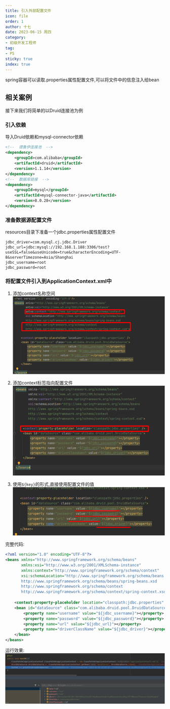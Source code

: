 ```yaml
---
title: 引入外部配置文件
icon: file
order: 1
author: 十七
date: 2023-06-15 周四
category:
- 初级开发工程师
tag:
- P5
sticky: true
index: true
---
```


spring容器可以读取.properties属性配置文件,可以将文件中的信息注入给bean

## 相关案例

接下来我们将简单的以Druid连接池为例

### 引入依赖

导入Druid依赖和mysql-connector依赖
```XML
<!--  德鲁伊连接池  -->
<dependency>
	<groupId>com.alibaba</groupId>
	<artifactId>druid</artifactId>
	<version>1.1.14</version>
</dependency>
<!--  数据库链接  -->
<dependency>
	<groupId>mysql</groupId>
	<artifactId>mysql-connector-java</artifactId>
	<version>8.0.28</version>
</dependency>
```

### 准备数据源配置文件

resources目录下准备一个jdbc.properties属性配置文件
```properties
jdbc_driver=com.mysql.cj.jdbc.Driver
jdbc_url=jdbc:mysql://192.168.1.188:3306/test?useSSL=false&useUnicode=true&characterEncoding=UTF-8&serverTimezone=Asia/Shanghai
jdbc_username=root
jdbc_password=root
```

### 将配置文件引入到ApplicationContext.xml中

1. 添加context名称空间
![](./assets/image-20230430132145781.png)

2. 添加context标签指向配置文件
![](./assets/image-20230430132205680.png)

3. 使用`${key}`的形式,直接使用配置文件的值
![](./assets/image-20230430132239029.png)

完整代码:
```XMl
<?xml version="1.0" encoding="UTF-8"?>
<beans xmlns="http://www.springframework.org/schema/beans"
       xmlns:xsi="http://www.w3.org/2001/XMLSchema-instance"
       xmlns:context="http://www.springframework.org/schema/context"
       xsi:schemaLocation="http://www.springframework.org/schema/beans
       http://www.springframework.org/schema/beans/spring-beans.xsd
       http://www.springframework.org/schema/context
       http://www.springframework.org/schema/context/spring-context.xsd">

    <context:property-placeholder location="classpath:jdbc.properties" />
    <bean id="dataSource" class="com.alibaba.druid.pool.DruidDataSource">
        <property name="username" value="${jdbc_username}"></property>
        <property name="password" value="${jdbc_password}"></property>
        <property name="url" value="${jdbc_url}"></property>
        <property name="driverClassName" value="${jdbc_driver}"></property>
    </bean>
</beans>
```

运行效果:
![](./assets/image-20230430132338134.png)


